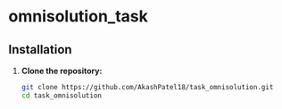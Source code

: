 # omnisolution_task

## Installation

1. **Clone the repository:**

   ```sh
   git clone https://github.com/AkashPatel18/task_omnisolution.git
   cd task_omnisolution
